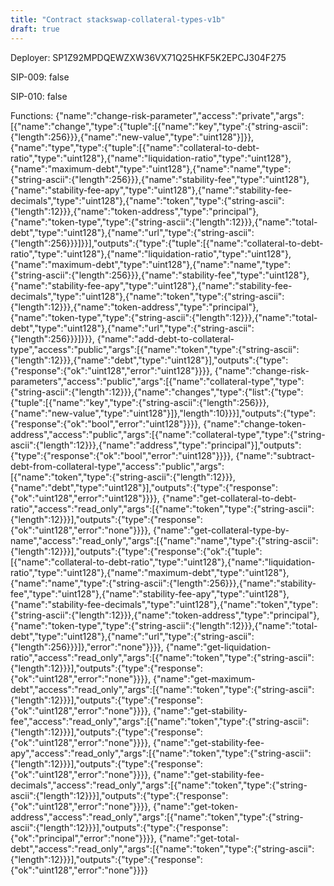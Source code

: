 ```yaml
---
title: "Contract stackswap-collateral-types-v1b"
draft: true
---
```

Deployer: SP1Z92MPDQEWZXW36VX71Q25HKF5K2EPCJ304F275

SIP-009: false

SIP-010: false

Functions:
{"name":"change-risk-parameter","access":"private","args":[{"name":"change","type":{"tuple":[{"name":"key","type":{"string-ascii":{"length":256}}},{"name":"new-value","type":"uint128"}]}},{"name":"type","type":{"tuple":[{"name":"collateral-to-debt-ratio","type":"uint128"},{"name":"liquidation-ratio","type":"uint128"},{"name":"maximum-debt","type":"uint128"},{"name":"name","type":{"string-ascii":{"length":256}}},{"name":"stability-fee","type":"uint128"},{"name":"stability-fee-apy","type":"uint128"},{"name":"stability-fee-decimals","type":"uint128"},{"name":"token","type":{"string-ascii":{"length":12}}},{"name":"token-address","type":"principal"},{"name":"token-type","type":{"string-ascii":{"length":12}}},{"name":"total-debt","type":"uint128"},{"name":"url","type":{"string-ascii":{"length":256}}}]}}],"outputs":{"type":{"tuple":[{"name":"collateral-to-debt-ratio","type":"uint128"},{"name":"liquidation-ratio","type":"uint128"},{"name":"maximum-debt","type":"uint128"},{"name":"name","type":{"string-ascii":{"length":256}}},{"name":"stability-fee","type":"uint128"},{"name":"stability-fee-apy","type":"uint128"},{"name":"stability-fee-decimals","type":"uint128"},{"name":"token","type":{"string-ascii":{"length":12}}},{"name":"token-address","type":"principal"},{"name":"token-type","type":{"string-ascii":{"length":12}}},{"name":"total-debt","type":"uint128"},{"name":"url","type":{"string-ascii":{"length":256}}}]}}}, {"name":"add-debt-to-collateral-type","access":"public","args":[{"name":"token","type":{"string-ascii":{"length":12}}},{"name":"debt","type":"uint128"}],"outputs":{"type":{"response":{"ok":"uint128","error":"uint128"}}}}, {"name":"change-risk-parameters","access":"public","args":[{"name":"collateral-type","type":{"string-ascii":{"length":12}}},{"name":"changes","type":{"list":{"type":{"tuple":[{"name":"key","type":{"string-ascii":{"length":256}}},{"name":"new-value","type":"uint128"}]},"length":10}}}],"outputs":{"type":{"response":{"ok":"bool","error":"uint128"}}}}, {"name":"change-token-address","access":"public","args":[{"name":"collateral-type","type":{"string-ascii":{"length":12}}},{"name":"address","type":"principal"}],"outputs":{"type":{"response":{"ok":"bool","error":"uint128"}}}}, {"name":"subtract-debt-from-collateral-type","access":"public","args":[{"name":"token","type":{"string-ascii":{"length":12}}},{"name":"debt","type":"uint128"}],"outputs":{"type":{"response":{"ok":"uint128","error":"uint128"}}}}, {"name":"get-collateral-to-debt-ratio","access":"read_only","args":[{"name":"token","type":{"string-ascii":{"length":12}}}],"outputs":{"type":{"response":{"ok":"uint128","error":"none"}}}}, {"name":"get-collateral-type-by-name","access":"read_only","args":[{"name":"name","type":{"string-ascii":{"length":12}}}],"outputs":{"type":{"response":{"ok":{"tuple":[{"name":"collateral-to-debt-ratio","type":"uint128"},{"name":"liquidation-ratio","type":"uint128"},{"name":"maximum-debt","type":"uint128"},{"name":"name","type":{"string-ascii":{"length":256}}},{"name":"stability-fee","type":"uint128"},{"name":"stability-fee-apy","type":"uint128"},{"name":"stability-fee-decimals","type":"uint128"},{"name":"token","type":{"string-ascii":{"length":12}}},{"name":"token-address","type":"principal"},{"name":"token-type","type":{"string-ascii":{"length":12}}},{"name":"total-debt","type":"uint128"},{"name":"url","type":{"string-ascii":{"length":256}}}]},"error":"none"}}}}, {"name":"get-liquidation-ratio","access":"read_only","args":[{"name":"token","type":{"string-ascii":{"length":12}}}],"outputs":{"type":{"response":{"ok":"uint128","error":"none"}}}}, {"name":"get-maximum-debt","access":"read_only","args":[{"name":"token","type":{"string-ascii":{"length":12}}}],"outputs":{"type":{"response":{"ok":"uint128","error":"none"}}}}, {"name":"get-stability-fee","access":"read_only","args":[{"name":"token","type":{"string-ascii":{"length":12}}}],"outputs":{"type":{"response":{"ok":"uint128","error":"none"}}}}, {"name":"get-stability-fee-apy","access":"read_only","args":[{"name":"token","type":{"string-ascii":{"length":12}}}],"outputs":{"type":{"response":{"ok":"uint128","error":"none"}}}}, {"name":"get-stability-fee-decimals","access":"read_only","args":[{"name":"token","type":{"string-ascii":{"length":12}}}],"outputs":{"type":{"response":{"ok":"uint128","error":"none"}}}}, {"name":"get-token-address","access":"read_only","args":[{"name":"token","type":{"string-ascii":{"length":12}}}],"outputs":{"type":{"response":{"ok":"principal","error":"none"}}}}, {"name":"get-total-debt","access":"read_only","args":[{"name":"token","type":{"string-ascii":{"length":12}}}],"outputs":{"type":{"response":{"ok":"uint128","error":"none"}}}}

